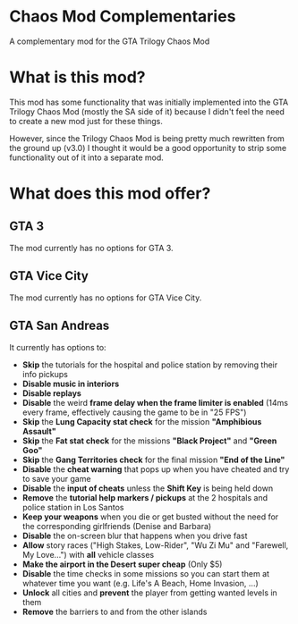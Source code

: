 # Chaos Mod Complementaries
A complementary mod for the GTA Trilogy Chaos Mod

# What is this mod?
This mod has some functionality that was initially implemented into the GTA Trilogy Chaos Mod (mostly the SA side of it)
because I didn't feel the need to create a new mod just for these things.

However, since the Trilogy Chaos Mod is being pretty much rewritten from the ground up (v3.0) I thought it would be a good
opportunity to strip some functionality out of it into a separate mod.

# What does this mod offer?

## GTA 3
The mod currently has no options for GTA 3.

## GTA Vice City
The mod currently has no options for GTA Vice City.

## GTA San Andreas
It currently has options to:
- **Skip** the tutorials for the hospital and police station by removing their info pickups
- **Disable music in interiors**
- **Disable replays**
- **Disable** the weird **frame delay when the frame limiter is enabled** (14ms every frame, effectively causing the game to be in "25 FPS")
- **Skip** the **Lung Capacity stat check** for the mission **"Amphibious Assault"**
- **Skip** the **Fat stat check** for the missions **"Black Project"** and **"Green Goo"**
- **Skip** the **Gang Territories check** for the final mission **"End of the Line"**
- **Disable** the **cheat warning** that pops up when you have cheated and try to save your game
- **Disable** the **input of cheats** unless the **Shift Key** is being held down
- **Remove** the **tutorial help markers / pickups** at the 2 hospitals and police station in Los Santos
- **Keep your weapons** when you die or get busted without the need for the corresponding girlfriends (Denise and Barbara)
- **Disable** the on-screen blur that happens when you drive fast
- **Allow** story races ("High Stakes, Low-Rider", "Wu Zi Mu" and "Farewell, My Love...") with **all** vehicle classes
- **Make the airport in the Desert super cheap** (Only $5)
- **Disable** the time checks in some missions so you can start them at whatever time you want (e.g. Life's A Beach, Home Invasion, ...)
- **Unlock** all cities and **prevent** the player from getting wanted levels in them
- **Remove** the barriers to and from the other islands